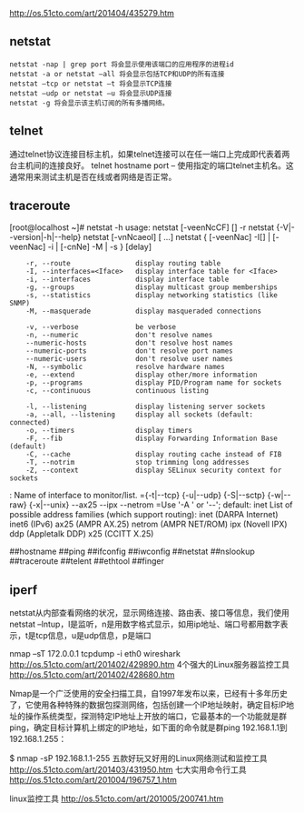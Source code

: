 http://os.51cto.com/art/201404/435279.htm
## netstat
    netstat -nap | grep port 将会显示使用该端口的应用程序的进程id
    netstat -a or netstat –all 将会显示包括TCP和UDP的所有连接
    netstat –tcp or netstat –t 将会显示TCP连接
    netstat –udp or netstat –u 将会显示UDP连接
    netstat -g 将会显示该主机订阅的所有多播网络。
## telnet
通过telnet协议连接目标主机，如果telnet连接可以在任一端口上完成即代表着两台主机间的连接良好。
telnet hostname port – 使用指定的端口telnet主机名。这通常用来测试主机是否在线或者网络是否正常。
## traceroute
[root@localhost ~]# netstat -h
usage: netstat [-veenNcCF] [<Af>] -r         netstat {-V|--version|-h|--help}
       netstat [-vnNcaeol] [<Socket> ...]
       netstat { [-veenNac] -I[<Iface>] | [-veenNac] -i | [-cnNe] -M | -s } [delay]

        -r, --route                display routing table
        -I, --interfaces=<Iface>   display interface table for <Iface>
        -i, --interfaces           display interface table
        -g, --groups               display multicast group memberships
        -s, --statistics           display networking statistics (like SNMP)
        -M, --masquerade           display masqueraded connections

        -v, --verbose              be verbose
        -n, --numeric              don't resolve names
        --numeric-hosts            don't resolve host names
        --numeric-ports            don't resolve port names
        --numeric-users            don't resolve user names
        -N, --symbolic             resolve hardware names
        -e, --extend               display other/more information
        -p, --programs             display PID/Program name for sockets
        -c, --continuous           continuous listing

        -l, --listening            display listening server sockets
        -a, --all, --listening     display all sockets (default: connected)
        -o, --timers               display timers
        -F, --fib                  display Forwarding Information Base (default)
        -C, --cache                display routing cache instead of FIB
        -T, --notrim               stop trimming long addresses
        -Z, --context              display SELinux security context for sockets

  <Iface>: Name of interface to monitor/list.
  <Socket>={-t|--tcp} {-u|--udp} {-S|--sctp} {-w|--raw} {-x|--unix} --ax25 --ipx --netrom
  <AF>=Use '-A <af>' or '--<af>'; default: inet
  List of possible address families (which support routing):
    inet (DARPA Internet) inet6 (IPv6) ax25 (AMPR AX.25) 
    netrom (AMPR NET/ROM) ipx (Novell IPX) ddp (Appletalk DDP) 
    x25 (CCITT X.25)

##hostname
##ping
##ifconfig
##iwconfig
##netstat
##nslookup
##traceroute
##telent
##ethtool
##finger

## iperf

netstat从内部查看网络的状况，显示网络连接、路由表、接口等信息，我们使用netstat –lntup，l是监听，n是用数字格式显示，如用ip地址、端口号都用数字表示，t是tcp信息，u是udp信息，p是端口

nmap –sT 172.0.0.1
tcpdump -i eth0
wireshark
http://os.51cto.com/art/201402/429890.htm
4个强大的Linux服务器监控工具 http://os.51cto.com/art/201402/428680.htm

Nmap是一个广泛使用的安全扫描工具，自1997年发布以来，已经有十多年历史了，它使用各种特殊的数据包探测网络，包括创建一个IP地址映射，确定目标IP地址的操作系统类型，探测特定IP地址上开放的端口，它最基本的一个功能就是群ping，确定目标计算机上绑定的IP地址，如下面的命令就是群ping 192.168.1.1到192.168.1.255：

$ nmap -sP 192.168.1.1-255
五款好玩又好用的Linux网络测试和监控工具 http://os.51cto.com/art/201403/431950.htm
七大实用命令行工具 http://os.51cto.com/art/201004/196757_1.htm

linux监控工具 http://os.51cto.com/art/201005/200741.htm    